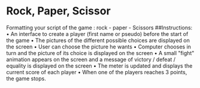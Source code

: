 # Rock, Paper, Scissor

Formatting your script of the game : rock - paper - Scissors
##Instructions:
• An interface to create a player (first name or pseudo) before the start of the game
• The pictures of the different possible choices are displayed on the screen
• User can choose the picture he wants
• Computer chooses in turn and the picture of its choice is displayed on the screen
• A small "fight" animation appears on the screen and a message of
victory / defeat / equality is displayed on the screen
• The meter is updated and displays the current score of each player
• When one of the players reaches 3 points, the game stops.
